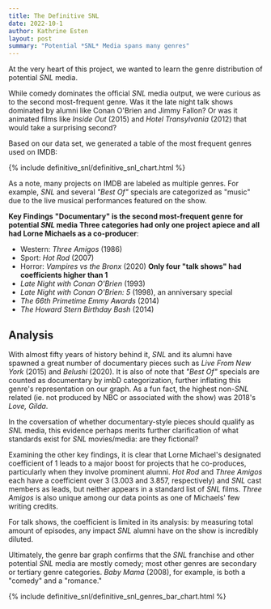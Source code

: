 ```yaml
---
title: The Definitive SNL
date: 2022-10-1
author: Kathrine Esten
layout: post
summary: "Potential *SNL* Media spans many genres"
---
```


At the very heart of this project, we wanted to learn the genre distribution of potential *SNL* media.  

While comedy dominates the official *SNL* media output, we were curious as to the second most-frequent genre. Was it the late night talk shows dominated by alumni like Conan O'Brien and Jimmy Fallon? Or was it animated films like *Inside Out* (2015) and *Hotel Transylvania* (2012) that would take a surprising second?

Based on our data set, we generated a table of the most frequent genres used on IMDB:

{% include definitive_snl/definitive_snl_chart.html %}

As a note, many projects on IMDB are labeled as multiple genres. For example, *SNL* and several *"Best Of"* specials are categorized as "music" due to the live musical performances featured on the show. 

**Key Findings**
**"Documentary" is the second most-frequent genre for potential *SNL* media**
**Three categories had only one project apiece and all had Lorne Michaels as a co-producer**:
 - Western: *Three Amigos* (1986)
 - Sport: *Hot Rod* (2007)
 - Horror: *Vampires vs the Bronx* (2020)
**Only four "talk shows" had coefficients higher than 1**
 - *Late Night with Conan O'Brien* (1993)
 - *Late Night with Conan O'Brien: 5* (1998), an anniversary special
 - *The 66th Primetime Emmy Awards* (2014)
 - *The Howard Stern Birthday Bash* (2014)

## Analysis

With almost fifty years of history behind it, *SNL* and its alumni have spawned a great number of documentary pieces such as *Live From New York* (2015) and *Belushi* (2020). It is also of note that *"Best Of"* specials are counted as documentary by imbD categorization, further inflating this genre's representation on our graph. As a fun fact, the highest non-*SNL* related (ie. not produced by NBC or associated with the show) was 2018's *Love, Gilda*.

In the coversation of whether documentary-style pieces should qualify as *SNL* media, this evidence perhaps merits further clarification of what standards exist for *SNL* movies/media: are they fictional?

Examining the other key findings, it is clear that Lorne Michael's designated coefficient of 1 leads to a major boost for projects that he co-produces, particularly when they involve prominent alumni. *Hot Rod* and *Three Amigos* each have a coefficient over 3 (3.003 and 3.857, respectively) and *SNL* cast members as leads, but neither appears in a standard list of *SNL* films. *Three Amigos* is also unique among our data points as one of Michaels' few writing credits.

For talk shows, the coefficient is limited in its analysis: by measuring total amount of episodes, any impact *SNL* alumni have on the show is incredibly diluted. 

Ultimately, the genre bar graph confirms that the *SNL* franchise and other potential *SNL* media are mostly comedy; most other genres are secondary or tertiary genre categories. *Baby Mama* (2008), for example, is both a "comedy" and a "romance." 

{% include definitive_snl/definitive_snl_genres_bar_chart.html %}
